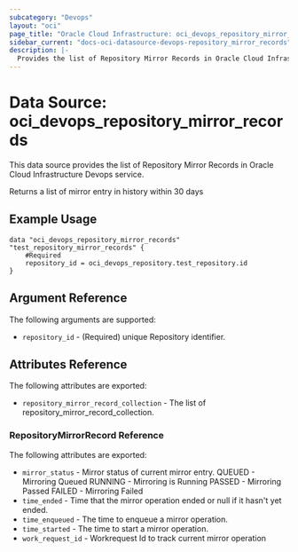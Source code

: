 ```yaml
---
subcategory: "Devops"
layout: "oci"
page_title: "Oracle Cloud Infrastructure: oci_devops_repository_mirror_records"
sidebar_current: "docs-oci-datasource-devops-repository_mirror_records"
description: |-
  Provides the list of Repository Mirror Records in Oracle Cloud Infrastructure Devops service
---
```


# Data Source: oci_devops_repository_mirror_records
This data source provides the list of Repository Mirror Records in Oracle Cloud Infrastructure Devops service.

Returns a list of mirror entry in history within 30 days


## Example Usage

```hcl
data "oci_devops_repository_mirror_records" "test_repository_mirror_records" {
	#Required
	repository_id = oci_devops_repository.test_repository.id
}
```

## Argument Reference

The following arguments are supported:

* `repository_id` - (Required) unique Repository identifier.


## Attributes Reference

The following attributes are exported:

* `repository_mirror_record_collection` - The list of repository_mirror_record_collection.

### RepositoryMirrorRecord Reference

The following attributes are exported:

* `mirror_status` - Mirror status of current mirror entry. QUEUED - Mirroring Queued RUNNING - Mirroring is Running PASSED - Mirroring Passed FAILED - Mirroring Failed 
* `time_ended` - Time that the mirror operation ended or null if it hasn't yet ended.
* `time_enqueued` - The time to enqueue a mirror operation.
* `time_started` - The time to start a mirror operation.
* `work_request_id` - Workrequest Id to track current mirror operation

